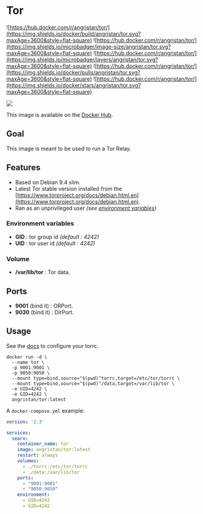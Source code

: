 # Tor

![https://hub.docker.com/r/angristan/tor/](https://img.shields.io/docker/build/angristan/tor.svg?maxAge=3600&style=flat-square) ![https://hub.docker.com/r/angristan/tor/](https://img.shields.io/microbadger/image-size/angristan/tor.svg?maxAge=3600&style=flat-square) ![https://hub.docker.com/r/angristan/tor/](https://img.shields.io/microbadger/layers/angristan/tor.svg?maxAge=3600&style=flat-square) ![https://hub.docker.com/r/angristan/tor/](https://img.shields.io/docker/pulls/angristan/tor.svg?maxAge=3600&style=flat-square) ![https://hub.docker.com/r/angristan/tor/](https://img.shields.io/docker/stars/angristan/tor.svg?maxAge=3600&style=flat-square)

![](https://upload.wikimedia.org/wikipedia/commons/thumb/1/15/Tor-logo-2011-flat.svg/612px-Tor-logo-2011-flat.svg.png)

This image is available on the [Docker Hub](https://hub.docker.com/r/angristan/tor/).

## Goal

This image is meant to be used to run a Tor Relay.

## Features

- Based on Debian 9.4 slim.
- Latest Tor stable version installed from the [https://www.torproject.org/docs/debian.html.en](https://www.torproject.org/docs/debian.html.en).
- Ran as an unprivileged user *(see [environment variables](#environment-variables))*

### Environment variables

- **GID** : tor group id *(default : 4242)*
- **UID** : tor user id *(default : 4242)*

### Volume

- **/var/lib/tor** : Tor data.

## Ports

- **9001** (bind it) : ORPort.
- **9030** (bind it) : DirPort.

## Usage

See the [docs](https://www.torproject.org/docs/tor-manual.html.en) to configure your torrc.

```docker
docker run -d \
  --name tor \
  -p 9001:9001 \
  -p 9050:9050 \
  --mount type=bind,source="$(pwd)"torrc,target=/etc/tor/torrc \
  --mount type=bind,source="$(pwd)"/data,target=/var/lib/tor \
  -e UID=4242 \
  -e GID=4242 \
  angristan/tor:latest
```

A `docker-compose.yml` example:

```yml
version: '2.3'

services:
  searx:
    container_name: tor
    image: angristan/tor:latest
    restart: always
    volumes:
      - ./torrc:/etc/tor/torrc
      - ./data:/var/lib/tor
    ports:
      - "9001:9001"
      - "9050:9050"
    environment:
      - UID=4242
      - GID=4242
```